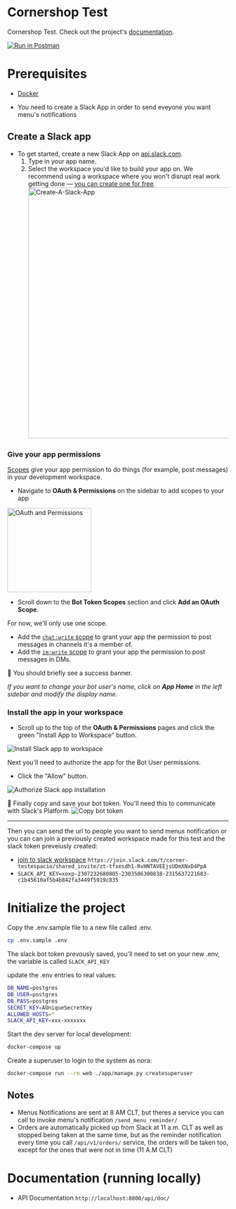 # Cornershop Test

Cornershop Test. Check out the project's [documentation](http://ec2-54-71-45-249.us-west-2.compute.amazonaws.com:8001/).

[![Run in Postman](https://run.pstmn.io/button.svg)](https://app.getpostman.com/run-collection/b9555e7e412740e39c1a?action=collection%2Fimport)

# Prerequisites

- [Docker](https://docs.docker.com/docker-for-mac/install/)

- You need to create a Slack App in order to send eveyone you want menu's notifications
## Create a Slack app

- To get started, create a new Slack App on [api.slack.com](https://api.slack.com/apps?new_granular_bot_app=1).
  1. Type in your app name.
  2. Select the workspace you'd like to build your app on. We recommend using a workspace where you won't disrupt real work getting done — [you can create one for free](https://slack.com/get-started#create).
     <img width="570" alt="Create-A-Slack-App" src="https://user-images.githubusercontent.com/3329665/56550657-13224680-653b-11e9-8f91-15c17e6977b7.png">

### Give your app permissions

[Scopes](https://api.slack.com/scopes) give your app permission to do things (for example, post messages) in your development workspace.

- Navigate to **OAuth & Permissions** on the sidebar to add scopes to your app

<img width="191" alt="OAuth and Permissions" src="https://github.com/slackapi/python-slack-sdk/blob/main/tutorial/assets/oauth-permissions.png?raw=true">

- Scroll down to the **Bot Token Scopes** section and click **Add an OAuth Scope**.

For now, we'll only use one scope.

- Add the [`chat:write` scope](https://api.slack.com/scopes/chat:write) to grant your app the permission to post messages in channels it's a member of.
- Add the [`im:write` scope](https://api.slack.com/scopes/im:write) to grant your app the permission to post messages in DMs.

🎉 You should briefly see a success banner.

_If you want to change your bot user's name, click on **App Home** in the left sidebar and modify the display name._

### Install the app in your workspace

- Scroll up to the top of the **OAuth & Permissions** pages and click the green "Install App to Workspace" button.

![Install Slack app to workspace](https://github.com/slackapi/python-slack-sdk/blob/main/tutorial/assets/oauth-installation.png?raw=true)

Next you'll need to authorize the app for the Bot User permissions.

- Click the "Allow" button.

![Authorize Slack app installation](https://github.com/slackapi/python-slack-sdk/blob/main/tutorial/assets/authorize-install.png?raw=true)

🏁 Finally copy and save your bot token. You'll need this to communicate with Slack's Platform.
![Copy bot token](https://github.com/slackapi/python-slack-sdk/blob/main/tutorial/assets/bot-token.png?raw=true)

---
Then you can send the url to people you want to send menus notification or you can can join a previously created workspace made for this test and the slack token preveiusly created:

- [join to slack workspace](https://join.slack.com/t/corner-testespacio/shared_invite/zt-tfxesdh1-RvHNTAVEEjsUDmXNxD4PpA) ```https://join.slack.com/t/corner-testespacio/shared_invite/zt-tfxesdh1-RvHNTAVEEjsUDmXNxD4PpA```
- ```SLACK_API_KEY=xoxp-2307232680805-2303506300838-2315637221683-c1b45610af5b4b842fa3449f5919c835```

# Initialize the project

Copy the .env.sample file to a new file called .env.

```bash
cp .env.sample .env
```
The slack bot token prevously saved, you'll need to set on your new .env, the variable is called ```SLACK_API_KEY```

update the .env entries to real values:

```bash
DB_NAME=postgres
DB_USER=postgres
DB_PASS=postgres
SECRET_KEY=AUniqueSecretKey
ALLOWED_HOSTS=*
SLACK_API_KEY=xxx-xxxxxxx
```

Start the dev server for local development:

```bash
docker-compose up
```

Create a superuser to login to the system as nora:

```bash
docker-compose run --rm web ./app/manage.py createsuperuser
```

## Notes

- Menus Notifications are sent at 8 AM CLT, but theres a service you can call to invoke menu's notification ```/send_menu_reminder/```
- Orders are automatically picked up from Slack at 11 a.m. CLT as well as stopped being taken at the same time, but as the reminder notification every time you call ```/api/v1/orders/``` service, the orders will be taken too, except for the ones that were not in time (11 A.M CLT)

# Documentation (running locally) 

- API Documentation  ```http://localhost:8000/api/doc/```

